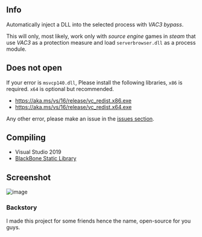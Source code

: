 ## Info
Automatically inject a DLL into the selected process with _VAC3 bypass_.

This will only, most likely, work only with _source engine_ games in _steam_ that use _VAC3_ as a protection measure and load `serverbrowser.dll` as a process module.

## Does not open
If your error is `msvcp140.dll`, Please install the following libraries, `x86` is required. `x64` is optional but recommended.
- https://aka.ms/vs/16/release/vc_redist.x86.exe
- https://aka.ms/vs/16/release/vc_redist.x64.exe

Any other error, please make an issue in the [issues section](https://github.com/b1scoito/cozinha_loader/issues).

## Compiling
- Visual Studio 2019
- [BlackBone Static Library](https://github.com/DarthTon/Blackbone)

## Screenshot
![image](https://user-images.githubusercontent.com/17802984/125178502-0d68b800-e1bc-11eb-86a4-7c76da1aa0a8.png)

### Backstory
I made this project for some friends hence the name, open-source for you guys.
